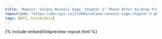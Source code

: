 ```yaml
---
title: "Repost: Solana Reveals Saga 'Chapter 2' Phone After Airdrop Frenzy Fueled Sellout - Decrypt"
repostlink: "https://decrypt.co/213004/solana-reveals-saga-chapter-2-phone-after-airdrop-frenzy-fueled-sellout"
tags: [NFT, blockchain]
---
```


{% include embed/linkpreview-repost.html %}
